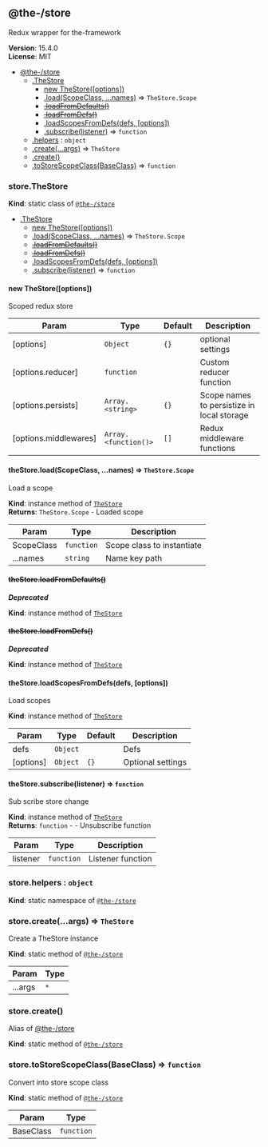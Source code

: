 <!--- Code generated by @the-/script-doc. DO NOT EDIT. -->

<a name="module_@the-/store"></a>

## @the-/store
Redux wrapper for the-framework

**Version**: 15.4.0  
**License**: MIT  

* [@the-/store](#module_@the-/store)
    * [.TheStore](#module_@the-/store.TheStore)
        * [new TheStore([options])](#new_module_@the-/store.TheStore_new)
        * [.load(ScopeClass, ...names)](#module_@the-/store.TheStore+load) ⇒ <code>TheStore.Scope</code>
        * ~~[.loadFromDefaults()](#module_@the-/store.TheStore+loadFromDefaults)~~
        * ~~[.loadFromDefs()](#module_@the-/store.TheStore+loadFromDefs)~~
        * [.loadScopesFromDefs(defs, [options])](#module_@the-/store.TheStore+loadScopesFromDefs)
        * [.subscribe(listener)](#module_@the-/store.TheStore+subscribe) ⇒ <code>function</code>
    * [.helpers](#module_@the-/store.helpers) : <code>object</code>
    * [.create(...args)](#module_@the-/store.create) ⇒ <code>TheStore</code>
    * [.create()](#module_@the-/store.create)
    * [.toStoreScopeClass(BaseClass)](#module_@the-/store.toStoreScopeClass) ⇒ <code>function</code>

<a name="module_@the-/store.TheStore"></a>

### store.TheStore
**Kind**: static class of [<code>@the-/store</code>](#module_@the-/store)  

* [.TheStore](#module_@the-/store.TheStore)
    * [new TheStore([options])](#new_module_@the-/store.TheStore_new)
    * [.load(ScopeClass, ...names)](#module_@the-/store.TheStore+load) ⇒ <code>TheStore.Scope</code>
    * ~~[.loadFromDefaults()](#module_@the-/store.TheStore+loadFromDefaults)~~
    * ~~[.loadFromDefs()](#module_@the-/store.TheStore+loadFromDefs)~~
    * [.loadScopesFromDefs(defs, [options])](#module_@the-/store.TheStore+loadScopesFromDefs)
    * [.subscribe(listener)](#module_@the-/store.TheStore+subscribe) ⇒ <code>function</code>

<a name="new_module_@the-/store.TheStore_new"></a>

#### new TheStore([options])
Scoped redux store


| Param | Type | Default | Description |
| --- | --- | --- | --- |
| [options] | <code>Object</code> | <code>{}</code> | optional settings |
| [options.reducer] | <code>function</code> |  | Custom reducer function |
| [options.persists] | <code>Array.&lt;string&gt;</code> | <code>{}</code> | Scope names to persistize in local storage |
| [options.middlewares] | <code>Array.&lt;function()&gt;</code> | <code>[]</code> | Redux middleware functions |

<a name="module_@the-/store.TheStore+load"></a>

#### theStore.load(ScopeClass, ...names) ⇒ <code>TheStore.Scope</code>
Load a scope

**Kind**: instance method of [<code>TheStore</code>](#module_@the-/store.TheStore)  
**Returns**: <code>TheStore.Scope</code> - Loaded scope  

| Param | Type | Description |
| --- | --- | --- |
| ScopeClass | <code>function</code> | Scope class to instantiate |
| ...names | <code>string</code> | Name key path |

<a name="module_@the-/store.TheStore+loadFromDefaults"></a>

#### ~~theStore.loadFromDefaults()~~
***Deprecated***

**Kind**: instance method of [<code>TheStore</code>](#module_@the-/store.TheStore)  
<a name="module_@the-/store.TheStore+loadFromDefs"></a>

#### ~~theStore.loadFromDefs()~~
***Deprecated***

**Kind**: instance method of [<code>TheStore</code>](#module_@the-/store.TheStore)  
<a name="module_@the-/store.TheStore+loadScopesFromDefs"></a>

#### theStore.loadScopesFromDefs(defs, [options])
Load scopes

**Kind**: instance method of [<code>TheStore</code>](#module_@the-/store.TheStore)  

| Param | Type | Default | Description |
| --- | --- | --- | --- |
| defs | <code>Object</code> |  | Defs |
| [options] | <code>Object</code> | <code>{}</code> | Optional settings |

<a name="module_@the-/store.TheStore+subscribe"></a>

#### theStore.subscribe(listener) ⇒ <code>function</code>
Sub scribe store change

**Kind**: instance method of [<code>TheStore</code>](#module_@the-/store.TheStore)  
**Returns**: <code>function</code> - - Unsubscribe function  

| Param | Type | Description |
| --- | --- | --- |
| listener | <code>function</code> | Listener function |

<a name="module_@the-/store.helpers"></a>

### store.helpers : <code>object</code>
**Kind**: static namespace of [<code>@the-/store</code>](#module_@the-/store)  
<a name="module_@the-/store.create"></a>

### store.create(...args) ⇒ <code>TheStore</code>
Create a TheStore instance

**Kind**: static method of [<code>@the-/store</code>](#module_@the-/store)  

| Param | Type |
| --- | --- |
| ...args | <code>\*</code> | 

<a name="module_@the-/store.create"></a>

### store.create()
Alias of [@the-/store](#module_@the-/store)

**Kind**: static method of [<code>@the-/store</code>](#module_@the-/store)  
<a name="module_@the-/store.toStoreScopeClass"></a>

### store.toStoreScopeClass(BaseClass) ⇒ <code>function</code>
Convert into store scope class

**Kind**: static method of [<code>@the-/store</code>](#module_@the-/store)  

| Param | Type |
| --- | --- |
| BaseClass | <code>function</code> |
